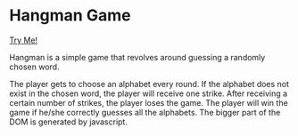 # Hangman Game 
<a href="https://hangman-frenz.netlify.app/">Try Me!</a><br>

Hangman is a simple game that revolves around guessing a randomly chosen word.

The player gets to choose an alphabet every round.
If the alphabet does not exist in the chosen word, the player will receive one strike.
After receiving a certain number of strikes, the player loses the game.
The player will win the game if he/she correctly guesses all the alphabets.
The bigger part of the DOM is generated by javascript.

